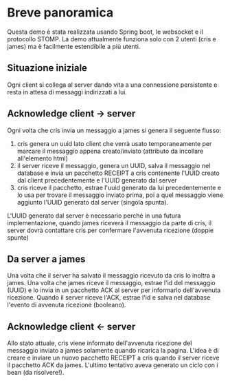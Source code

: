 # Breve panoramica
Questa demo è stata realizzata usando Spring boot, le websocket e il protocollo STOMP.
La demo attualmente funziona solo con 2 utenti (cris e james) ma è facilmente estendibile a più utenti.


## Situazione iniziale
Ogni client si collega al server dando vita a una connessione persistente e resta in attesa di messaggi indirizzati a lui.


## Acknowledge client -> server
Ogni volta che cris invia un messaggio a james si genera il seguente flusso:
1) cris genera un uuid lato client che verrà usato temporaneamente per marcare il messaggio appena creato/inviato (attributo da incollare all'elemento html)
2) il server riceve il messaggio, genera un UUID, salva il messaggio nel database e invia un pacchetto RECEIPT a cris contenente l'UUID creato dal client precedentemente e l'UUID generato dal server
3) cris riceve il pacchetto, estrae l'uuid generato da lui precedentemente e lo usa per trovare il messaggio inviato prima, poi a quel messaggio viene aggiunto l'UUID generato dal server (singola spunta).



L'UUID generato dal server è necessario perché in una futura implementazione, quando james  riceverà il messaggio da parte di cris, il server dovrà contattare cris  per confermare l'avvenuta ricezione (doppie spunte)

## Da server a james
Una volta che il server ha salvato il messaggio ricevuto da cris lo inoltra  a james. 
Una volta che james riceve il messaggio, estrae l'id del messaggio (UUID) e lo invia in un pacchetto ACK al server per informarlo dell'avvenuta ricezione.
Quando il server riceve l'ACK, estrae l'id e salva nel database l'evento di avvenuta ricezione (booleano).

## Acknowledge client <- server
Allo stato attuale, cris viene informato dell'avvenuta ricezione del messaggio inviato a james solamente quando ricarica la pagina.
L'idea è di creare e inviare un nuovo pacchetto RECEIPT a cris quando il server riceve il pacchetto ACK da james.
L'ultimo tentativo aveva generato un ciclo con i bean (da risolvere!).

